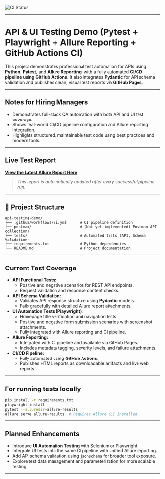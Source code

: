 ![CI Status](https://github.com/Trclark0553/api_testing_demo/actions/workflows/ci.yaml/badge.svg)

---

# API & UI Testing Demo (Pytest + Playwright + Allure Reporting + GitHub Actions CI)

This project demonstrates professional test automation for APIs using **Python**, **Pytest**, and **Allure Reporting**, with a fully automated **CI/CD pipeline using GitHub Actions**. It also integrates **Pydantic** for API schema validation and publishes clean, visual test reports via **GitHub Pages**.

---

## Notes for Hiring Managers

- Demonstrates full-stack QA automation with both API and UI test coverage.
- Shows real-world CI/CD pipeline configuration and Allure reporting integration.
- Highlights structured, maintainable test code using best practices and modern tools.

---

## Live Test Report

[**View the Latest Allure Report Here**](https://trclark0553.github.io/api_testing_demo/)

> _This report is automatically updated after every successful pipeline run._

---

## 📂 Project Structure

```
api-testing-demo/
├── .github/workflows/ci.yml      # CI pipeline definition
├── postman/                      # (Not yet implemented) Postman API collections
├── tests/                        # Automated tests (API, Schema Validation)
├── requirements.txt              # Python dependencies
└── README.md                     # Project documentation
```

---

## Current Test Coverage

- **API Functional Tests:**
  - Positive and negative scenarios for REST API endpoints.
  - Request validation and response content checks.
- **API Schema Validation:**
  - Validates API response structure using **Pydantic** models.
  - Fails gracefully with detailed Allure report attachments.
- **UI Automation Tests (Playwright):**
  - Homepage title verification and navigation tests.
  - Positive and negative form submission scenarios with screenshot attachments.
  - Fully integrated with Allure reporting and CI pipeline.
- **Allure Reporting:**
  - Integrated with CI pipeline and available via GitHub Pages.
  - Includes metadata tagging, severity levels, and failure attachments.
- **CI/CD Pipeline:**
  - Fully automated using **GitHub Actions**.
  - Publishes HTML reports as downloadable artifacts and live web reports.
  
---

## For running tests locally

```bash
pip install -r requirements.txt
playwright install
pytest --alluredir=allure-results
allure serve allure-results  # Requires Allure CLI installed
```

---

## Planned Enhancements

- Introduce **UI Automation Testing** with Selenium or Playwright.
- Integrate UI tests into the same CI pipeline with unified Allure reporting.
- Add API schema validation using `jsonschema` for broader tool exposure.
- Explore test data management and parameterization for more scalable testing.

---
